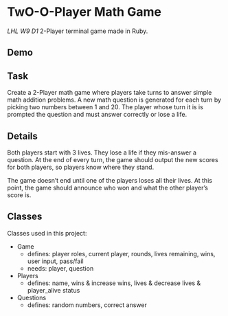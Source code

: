 # TwO-O-Player Math Game
*LHL W9 D1*
2-Player terminal game made in Ruby.

## Demo


## Task
Create a 2-Player math game where players take turns to answer simple math addition problems. A new math question is generated for each turn by picking two numbers between 1 and 20. The player whose turn it is is prompted the question and must answer correctly or lose a life.

## Details
Both players start with 3 lives. They lose a life if they mis-answer a question. At the end of every turn, the game should output the new scores for both players, so players know where they stand.

The game doesn’t end until one of the players loses all their lives. At this point, the game should announce who won and what the other player’s score is.

## Classes
Classes used in this project:
  - Game
    * defines: player roles, current player, rounds, lives remaining, wins, user input, pass/fail
    * needs: player, question
  - Players
    * defines: name, wins & increase wins, lives & decrease lives & player_alive status
  - Questions
    * defines: random numbers, correct answer
